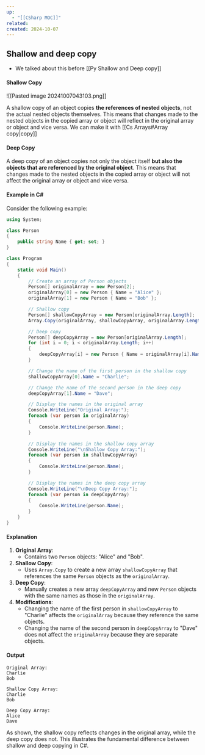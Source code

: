 ```yaml
---
up:
  - "[[CSharp MOC]]"
related: 
created: 2024-10-07
---
```


## Shallow and deep copy
- We talked about this before [[Py Shallow and Deep copy]]
#### Shallow Copy
![[Pasted image 20241007043103.png]]

A shallow copy of an object copies **the references of nested objects**, not the actual nested objects themselves. 
This means that changes made to the nested objects in the copied array or object will reflect in the original array or object and vice versa.
We can make it with [[Cs Arrays#Array copy|copy]]
#### Deep Copy

A deep copy of an object copies not only the object itself **but also the objects that are referenced by the original object**. 
This means that changes made to the nested objects in the copied array or object will not affect the original array or object and vice versa.

#### Example in C\#

Consider the following example:

```cs
using System;

class Person
{
    public string Name { get; set; }
}

class Program
{
    static void Main()
    {
        // Create an array of Person objects
        Person[] originalArray = new Person[2];
        originalArray[0] = new Person { Name = "Alice" };
        originalArray[1] = new Person { Name = "Bob" };

        // Shallow copy
        Person[] shallowCopyArray = new Person[originalArray.Length];
        Array.Copy(originalArray, shallowCopyArray, originalArray.Length);

        // Deep copy
        Person[] deepCopyArray = new Person[originalArray.Length];
        for (int i = 0; i < originalArray.Length; i++)
        {
            deepCopyArray[i] = new Person { Name = originalArray[i].Name };
        }

        // Change the name of the first person in the shallow copy
        shallowCopyArray[0].Name = "Charlie";

        // Change the name of the second person in the deep copy
        deepCopyArray[1].Name = "Dave";

        // Display the names in the original array
        Console.WriteLine("Original Array:");
        foreach (var person in originalArray)
        {
            Console.WriteLine(person.Name);
        }

        // Display the names in the shallow copy array
        Console.WriteLine("\nShallow Copy Array:");
        foreach (var person in shallowCopyArray)
        {
            Console.WriteLine(person.Name);
        }

        // Display the names in the deep copy array
        Console.WriteLine("\nDeep Copy Array:");
        foreach (var person in deepCopyArray)
        {
            Console.WriteLine(person.Name);
        }
    }
}

```
#### Explanation

1. **Original Array**:
    - Contains two `Person` objects: "Alice" and "Bob".
2. **Shallow Copy**:
    - Uses `Array.Copy` to create a new array `shallowCopyArray` that references the same `Person` objects as the `originalArray`.
3. **Deep Copy**:
    - Manually creates a new array `deepCopyArray` and new `Person` objects with the same names as those in the `originalArray`.
4. **Modifications**:
    - Changing the name of the first person in `shallowCopyArray` to "Charlie" affects the `originalArray` because they reference the same objects.
    - Changing the name of the second person in `deepCopyArray` to "Dave" does not affect the `originalArray` because they are separate objects.

#### Output
```plaintext
Original Array:
Charlie
Bob

Shallow Copy Array:
Charlie
Bob

Deep Copy Array:
Alice
Dave
```

As shown, the shallow copy reflects changes in the original array, while the deep copy does not. This illustrates the fundamental difference between shallow and deep copying in C#.